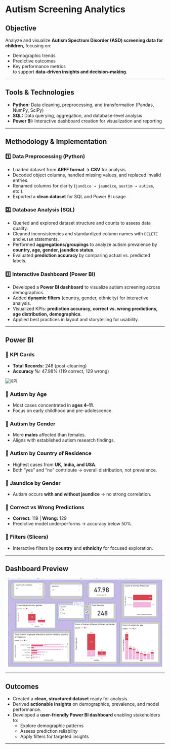 # Autism Screening Analytics

##  Objective
Analyze and visualize **Autism Spectrum Disorder (ASD) screening data for children**, focusing on:
- Demographic trends  
- Predictive outcomes  
- Key performance metrics  
to support **data-driven insights and decision-making**.

---

##  Tools & Technologies
- **Python:** Data cleaning, preprocessing, and transformation (Pandas, NumPy, SciPy)  
- **SQL:** Data querying, aggregation, and database-level analysis  
- **Power BI:** Interactive dashboard creation for visualization and reporting  

---

##  Methodology & Implementation

### 1️⃣ Data Preprocessing (Python)
- Loaded dataset from **ARFF format → CSV** for analysis.  
- Decoded object columns, handled missing values, and replaced invalid entries.  
- Renamed columns for clarity (`jundice → jaundice`, `austim → autism`, etc.).  
- Exported a **clean dataset** for SQL and Power BI usage.  

### 2️⃣ Database Analysis (SQL)
- Queried and explored dataset structure and counts to assess data quality.  
- Cleaned inconsistencies and standardized column names with `DELETE` and `ALTER` statements.  
- Performed **aggregations/groupings** to analyze autism prevalence by **country, age, gender, jaundice status**.  
- Evaluated **prediction accuracy** by comparing actual vs. predicted labels.  

### 3️⃣ Interactive Dashboard (Power BI)
- Developed a **Power BI dashboard** to visualize autism screening across demographics.  
- Added **dynamic filters** (country, gender, ethnicity) for interactive analysis.  
- Visualized KPIs: **prediction accuracy, correct vs. wrong predictions, age distribution, demographics**.  
- Applied best practices in layout and storytelling for usability.  

---

##  Power BI

### 🔹 KPI Cards
- **Total Records:** 248 (post-cleaning)  
- **Accuracy %:** 47.98% (119 correct, 129 wrong)
  
 ![KPI]("C:\Users\rober\OneDrive\Pictures\kpi.png")


### 🔹 Autism by Age
- Most cases concentrated in **ages 4–11**.  
- Focus on early childhood and pre-adolescence.  

### 🔹 Autism by Gender
- More **males** affected than females.  
- Aligns with established autism research findings.  

### 🔹 Autism by Country of Residence
- Highest cases from **UK, India, and USA**.  
- Both “yes” and “no” contribute → overall distribution, not prevalence.  

### 🔹 Jaundice by Gender
- Autism occurs **with and without jaundice** → no strong correlation.  

### 🔹 Correct vs Wrong Predictions
- **Correct:** 119 | **Wrong:** 129  
- Predictive model underperforms → accuracy below 50%.  

### 🔹 Filters (Slicers)
- Interactive filters by **country** and **ethnicity** for focused exploration.  

---


##  Dashboard Preview
![Power BI Dashboard](autism.png)


---

##  Outcomes
- Created a **clean, structured dataset** ready for analysis.  
- Derived **actionable insights** on demographics, prevalence, and model performance.  
- Developed a **user-friendly Power BI dashboard** enabling stakeholders to:  
  - Explore demographic patterns  
  - Assess prediction reliability  
  - Apply filters for targeted insights  

---


